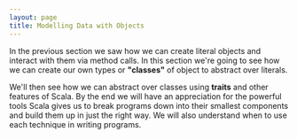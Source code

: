 ```yaml
---
layout: page
title: Modelling Data with Objects
---
```


In the previous section we saw how we can create literal objects and interact with them via method calls. In this section we're going to see how we can create our own types or **"classes"** of object to abstract over literals.

We'll then see how we can abstract over classes using **traits** and other features of Scala. By the end we will have an appreciation for the powerful tools Scala gives us to break programs down into their smallest components and build them up in just the right way. We will also understand when to use each technique in writing programs.
